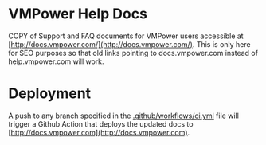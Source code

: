 # VMPower Help Docs
COPY of Support and FAQ documents for VMPower users accessible at [http://docs.vmpower.com/](http://docs.vmpower.com/). This is only here for SEO purposes so that old links pointing to docs.vmpower.com instead of help.vmpower.com will work.

# Deployment
A push to any branch specified in the [.github/workflows/ci.yml](.github/workflows/ci.yml) file will trigger a Github Action that deploys the updated docs to [http://docs.vmpower.com](http://docs.vmpower.com).